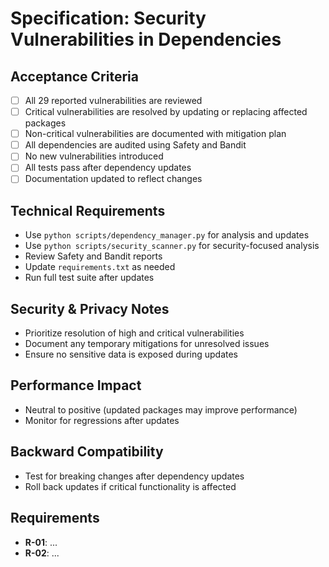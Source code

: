 # Specification: Security Vulnerabilities in Dependencies

## Acceptance Criteria
- [ ] All 29 reported vulnerabilities are reviewed
- [ ] Critical vulnerabilities are resolved by updating or replacing affected packages
- [ ] Non-critical vulnerabilities are documented with mitigation plan
- [ ] All dependencies are audited using Safety and Bandit
- [ ] No new vulnerabilities introduced
- [ ] All tests pass after dependency updates
- [ ] Documentation updated to reflect changes

## Technical Requirements
- Use `python scripts/dependency_manager.py` for analysis and updates
- Use `python scripts/security_scanner.py` for security-focused analysis
- Review Safety and Bandit reports
- Update `requirements.txt` as needed
- Run full test suite after updates

## Security & Privacy Notes
- Prioritize resolution of high and critical vulnerabilities
- Document any temporary mitigations for unresolved issues
- Ensure no sensitive data is exposed during updates

## Performance Impact
- Neutral to positive (updated packages may improve performance)
- Monitor for regressions after updates

## Backward Compatibility
- Test for breaking changes after dependency updates
- Roll back updates if critical functionality is affected

## Requirements

- **R-01**: ...
- **R-02**: ...

